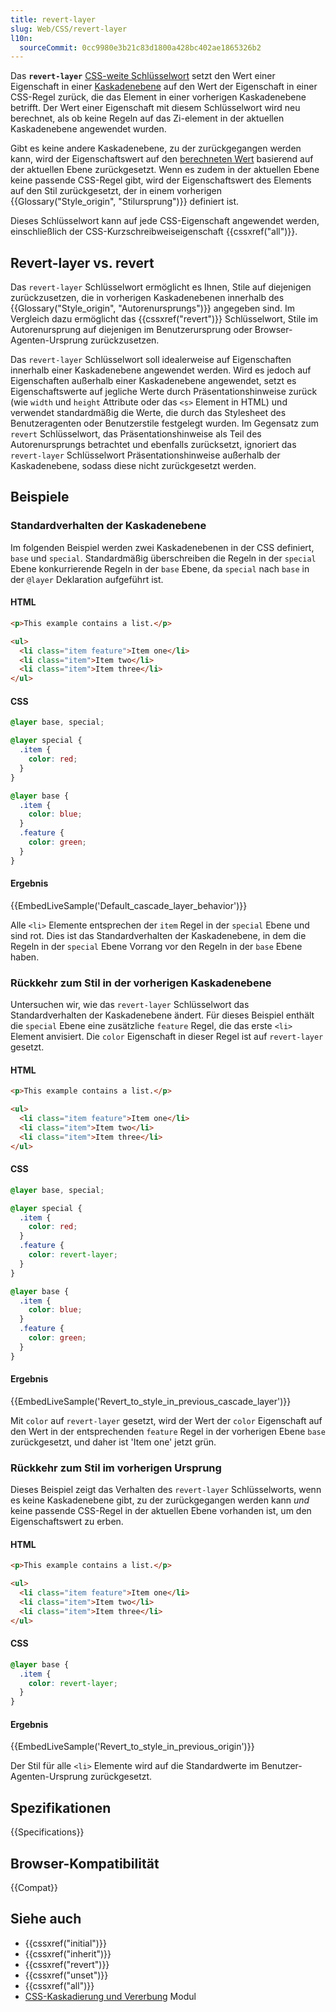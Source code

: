 ```yaml
---
title: revert-layer
slug: Web/CSS/revert-layer
l10n:
  sourceCommit: 0cc9980e3b21c83d1800a428bc402ae1865326b2
---
```


Das **`revert-layer`** [CSS-weite Schlüsselwort](/de/docs/Web/CSS/CSS_Values_and_Units/CSS_data_types#css-wide_keywords) setzt den Wert einer Eigenschaft in einer [Kaskadenebene](/de/docs/Web/CSS/@layer) auf den Wert der Eigenschaft in einer CSS-Regel zurück, die das Element in einer vorherigen Kaskadenebene betrifft. Der Wert einer Eigenschaft mit diesem Schlüsselwort wird neu berechnet, als ob keine Regeln auf das Zi-element in der aktuellen Kaskadenebene angewendet wurden.

Gibt es keine andere Kaskadenebene, zu der zurückgegangen werden kann, wird der Eigenschaftswert auf den [berechneten Wert](/de/docs/Web/CSS/CSS_cascade/Value_processing#computed_value) basierend auf der aktuellen Ebene zurückgesetzt. Wenn es zudem in der aktuellen Ebene keine passende CSS-Regel gibt, wird der Eigenschaftswert des Elements auf den Stil zurückgesetzt, der in einem vorherigen {{Glossary("Style_origin", "Stilursprung")}} definiert ist.

Dieses Schlüsselwort kann auf jede CSS-Eigenschaft angewendet werden, einschließlich der CSS-Kurzschreibweiseigenschaft {{cssxref("all")}}.

## Revert-layer vs. revert

Das `revert-layer` Schlüsselwort ermöglicht es Ihnen, Stile auf diejenigen zurückzusetzen, die in vorherigen Kaskadenebenen innerhalb des {{Glossary("Style_origin", "Autorenursprungs")}} angegeben sind. Im Vergleich dazu ermöglicht das {{cssxref("revert")}} Schlüsselwort, Stile im Autorenursprung auf diejenigen im Benutzerursprung oder Browser-Agenten-Ursprung zurückzusetzen.

Das `revert-layer` Schlüsselwort soll idealerweise auf Eigenschaften innerhalb einer Kaskadenebene angewendet werden. Wird es jedoch auf Eigenschaften außerhalb einer Kaskadenebene angewendet, setzt es Eigenschaftswerte auf jegliche Werte durch Präsentationshinweise zurück (wie `width` und `height` Attribute oder das `<s>` Element in HTML) und verwendet standardmäßig die Werte, die durch das Stylesheet des Benutzeragenten oder Benutzerstile festgelegt wurden. Im Gegensatz zum `revert` Schlüsselwort, das Präsentationshinweise als Teil des Autorenursprungs betrachtet und ebenfalls zurücksetzt, ignoriert das `revert-layer` Schlüsselwort Präsentationshinweise außerhalb der Kaskadenebene, sodass diese nicht zurückgesetzt werden.

## Beispiele

### Standardverhalten der Kaskadenebene

Im folgenden Beispiel werden zwei Kaskadenebenen in der CSS definiert, `base` und `special`. Standardmäßig überschreiben die Regeln in der `special` Ebene konkurrierende Regeln in der `base` Ebene, da `special` nach `base` in der `@layer` Deklaration aufgeführt ist.

#### HTML

```html
<p>This example contains a list.</p>

<ul>
  <li class="item feature">Item one</li>
  <li class="item">Item two</li>
  <li class="item">Item three</li>
</ul>
```

#### CSS

```css
@layer base, special;

@layer special {
  .item {
    color: red;
  }
}

@layer base {
  .item {
    color: blue;
  }
  .feature {
    color: green;
  }
}
```

#### Ergebnis

{{EmbedLiveSample('Default_cascade_layer_behavior')}}

Alle `<li>` Elemente entsprechen der `item` Regel in der `special` Ebene und sind rot. Dies ist das Standardverhalten der Kaskadenebene, in dem die Regeln in der `special` Ebene Vorrang vor den Regeln in der `base` Ebene haben.

### Rückkehr zum Stil in der vorherigen Kaskadenebene

Untersuchen wir, wie das `revert-layer` Schlüsselwort das Standardverhalten der Kaskadenebene ändert. Für dieses Beispiel enthält die `special` Ebene eine zusätzliche `feature` Regel, die das erste `<li>` Element anvisiert. Die `color` Eigenschaft in dieser Regel ist auf `revert-layer` gesetzt.

#### HTML

```html
<p>This example contains a list.</p>

<ul>
  <li class="item feature">Item one</li>
  <li class="item">Item two</li>
  <li class="item">Item three</li>
</ul>
```

#### CSS

```css
@layer base, special;

@layer special {
  .item {
    color: red;
  }
  .feature {
    color: revert-layer;
  }
}

@layer base {
  .item {
    color: blue;
  }
  .feature {
    color: green;
  }
}
```

#### Ergebnis

{{EmbedLiveSample('Revert_to_style_in_previous_cascade_layer')}}

Mit `color` auf `revert-layer` gesetzt, wird der Wert der `color` Eigenschaft auf den Wert in der entsprechenden `feature` Regel in der vorherigen Ebene `base` zurückgesetzt, und daher ist 'Item one' jetzt grün.

### Rückkehr zum Stil im vorherigen Ursprung

Dieses Beispiel zeigt das Verhalten des `revert-layer` Schlüsselworts, wenn es keine Kaskadenebene gibt, zu der zurückgegangen werden kann _und_ keine passende CSS-Regel in der aktuellen Ebene vorhanden ist, um den Eigenschaftswert zu erben.

#### HTML

```html
<p>This example contains a list.</p>

<ul>
  <li class="item feature">Item one</li>
  <li class="item">Item two</li>
  <li class="item">Item three</li>
</ul>
```

#### CSS

```css
@layer base {
  .item {
    color: revert-layer;
  }
}
```

#### Ergebnis

{{EmbedLiveSample('Revert_to_style_in_previous_origin')}}

Der Stil für alle `<li>` Elemente wird auf die Standardwerte im Benutzer-Agenten-Ursprung zurückgesetzt.

## Spezifikationen

{{Specifications}}

## Browser-Kompatibilität

{{Compat}}

## Siehe auch

- {{cssxref("initial")}}
- {{cssxref("inherit")}}
- {{cssxref("revert")}}
- {{cssxref("unset")}}
- {{cssxref("all")}}
- [CSS-Kaskadierung und Vererbung](/de/docs/Web/CSS/CSS_cascade) Modul
